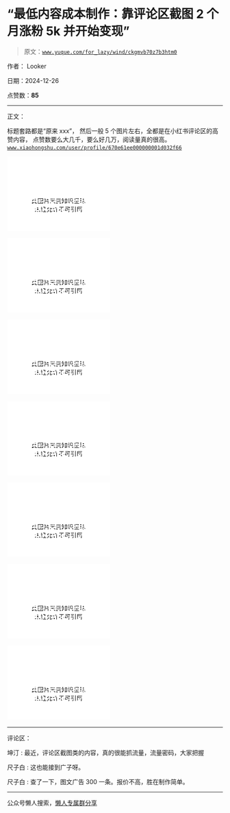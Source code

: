 # “最低内容成本制作：靠评论区截图 2 个月涨粉 5k 并开始变现”

> 原文：[`www.yuque.com/for_lazy/wind/ckgmvb70z7b3htm0`](https://www.yuque.com/for_lazy/wind/ckgmvb70z7b3htm0)

作者： Looker

日期：2024-12-26

点赞数：**85**

* * *

正文：

标题套路都是“原来 xxx”， 然后一般 5 个图片左右，全都是在小红书评论区的高赞内容，
点赞数要么大几千，要么好几万，阅读量真的很高。[`www.xiaohongshu.com/user/profile/670e61ee000000001d032f66`](https://www.xiaohongshu.com/user/profile/670e61ee000000001d032f66)

![](img/97d2bddd2d832cd3fef5bcdc3fb1d2ff.png "None")

![](img/95fc5f85bdcfc1e539260840bc1a6405.png "None")

![](img/ff9d6fa49bcd184f8917ce98e21c9de1.png "None")

![](img/e5b2982b76ad47ffbb5685ea52b02cdc.png "None")

![](img/f5d387f6311de3bc1c6e845011f2fae0.png "None")

![](img/470c6d6df52757799f35b6d1e4e83d5f.png "None")

![](img/e95fb28f696f46d1a22b976d048f4d08.png "None")

* * *

评论区：

坤汀 : 最近，评论区截图类的内容，真的很能抓流量，流量密码，大家把握

尺子白 : 这也能接到广子呀。

尺子白 : 查了一下，图文广告 300 一条。报价不高，胜在制作简单。

* * *

公众号懒人搜索，[懒人专属群分享](https://lazybook.fun/#/blog/group)